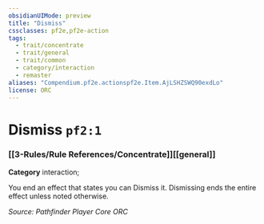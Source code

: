 ```yaml
---
obsidianUIMode: preview
title: "Dismiss"
cssclasses: pf2e,pf2e-action
tags:
  - trait/concentrate
  - trait/general
  - trait/common
  - category/interaction
  - remaster
aliases: "Compendium.pf2e.actionspf2e.Item.AjLSHZSWQ90exdLo"
license: ORC
---
```

# Dismiss `pf2:1`

### [[3-Rules/Rule References/Concentrate]][[general]]

**Category** interaction; 




You end an effect that states you can Dismiss it. Dismissing ends the entire effect unless noted otherwise.

*Source: Pathfinder Player Core*
*ORC*